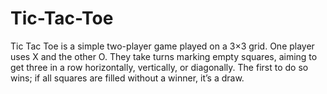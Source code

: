 # Tic-Tac-Toe
Tic Tac Toe is a simple two-player game played on a 3×3 grid. One player uses X and the other O. They take turns marking empty squares, aiming to get three in a row horizontally, vertically, or diagonally. The first to do so wins; if all squares are filled without a winner, it’s a draw.

